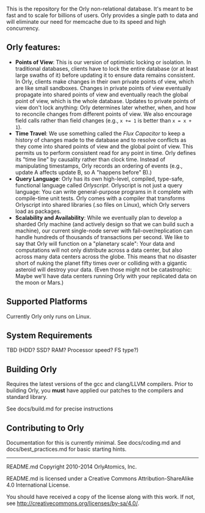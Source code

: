 This is the repository for the Orly non-relational database. It's meant to be fast and to scale for billions of users.  Orly provides a single path to data and will eliminate our need for memcache due to its speed and high concurrency.

## Orly features:

* **Points of View**: This is our version of optimistic locking or isolation. In traditional databases, clients have to lock the entire database (or at least large swaths of it) before updating it to ensure data remains consistent. In Orly, clients make changes in their own private points of view, which are like small sandboxes. Changes in private points of view eventually propagate into shared points of view and eventually reach the global point of view, which is the whole database. Updates to private points of view don't lock anything: Orly determines later whether, when, and how to reconcile changes from different points of view. We also encourage field calls rather than field changes (e.g., `x += 1` is better than `x = x + 1`).
* **Time Travel**: We use something called the _Flux Capacitor_ to keep a history of changes made to the database and to resolve conflicts as they come into shared points of view and the global point of view. This permits us to perform consistent read for any point in time. Orly defines its "time line" by causality rather than clock time. Instead of manipulating timestamps, Orly records an ordering of events (e.g., update A affects update B, so A "happens before" B).)
* **Query Language**: Orly has its own high-level, compiled, type-safe, functional language called _Orlyscript_. Orlyscript is not just a query language: You can write general-purpose programs in it complete with compile-time unit tests. Orly comes with a compiler that transforms Orlyscript into shared libraries (.so files on Linux), which Orly servers load as packages.
* **Scalability and Availability**: While we eventually plan to develop a sharded Orly machine (and actively design so that we can build such a machine), our current single-node server with fail-over/replication can handle hundreds of thousands of transactions per second. We like to say that Orly will function on a "planetary scale": Your data and computations will not only distribute across a data center, but also across many data centers across the globe. This means that no disaster short of nuking the planet fifty times over or colliding with a gigantic asteroid will destroy your data. (Even those might not be catastrophic: Maybe we'll have data centers running Orly with your replicated data on the moon or Mars.)

## Supported Platforms

Currently Orly only runs on Linux.

## System Requirements

TBD (HDD? SSD? RAM? Processor speed? FS type?)

## Building Orly

Requires the latest versions of the gcc and clang/LLVM compilers. Prior to building Orly, you **must** have applied our patches to the compilers and standard library.

See docs/build.md for precise instructions

## Contributing to Orly

Documentation for this is currently minimal. See docs/coding.md and docs/best_practices.md for basic starting hints.

-----

README.md Copyright 2010-2014 OrlyAtomics, Inc.

README.md is licensed under a Creative Commons Attribution-ShareAlike 4.0 International License.

You should have received a copy of the license along with this work. If not, see <http://creativecommons.org/licenses/by-sa/4.0/>.
